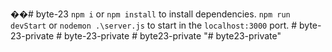 ��#   b y t e - 2 3 
 
```npm i``` or ```npm install``` to install dependencies.
```npm run devStart``` or ```nodemon .\server.js``` to start in the ```localhost:3000``` port.
#   b y t e - 2 3 - p r i v a t e  
 #   b y t e - 2 3 - p r i v a t e  
 #   b y t e 2 3 - p r i v a t e  
 "# byte23-private" 
